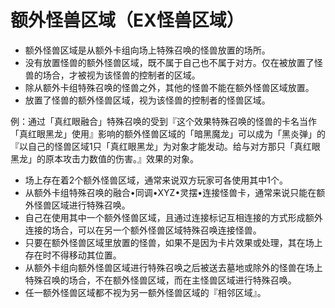 # 额外怪兽区域（EX怪兽区域）

* 额外怪兽区域是从额外卡组向场上特殊召唤的怪兽放置的场所。
* 没有放置怪兽的额外怪兽区域，既不属于自己也不属于对方。仅在被放置了怪兽的场合，才被视为该怪兽的控制者的区域。
* 除从额外卡组特殊召唤的怪兽之外，其他的怪兽不能在额外怪兽区域放置。
* 放置了怪兽的额外怪兽区域，视为该怪兽的控制者的怪兽区域。

例：通过「真红眼融合」特殊召唤的受到『这个效果特殊召唤的怪兽的卡名当作「真红眼黑龙」使用』影响的额外怪兽区域的「暗黑魔龙」可以成为「黑炎弹」的『以自己的怪兽区域1只「真红眼黑龙」为对象才能发动。给与对方那只「真红眼黑龙」的原本攻击力数值的伤害。』效果的对象。

* 场上存在着2个额外怪兽区域，通常来说双方玩家可各使用其中1个。
* 从额外卡组特殊召唤的融合•同调•XYZ•灵摆•连接怪兽卡，通常来说只能在额外怪兽区域进行特殊召唤。
* 自己在使用其中一个额外怪兽区域，且通过连接标记互相连接的方式形成额外连接的场合，可以在另一个额外怪兽区域特殊召唤连接怪兽。
* 只要在额外怪兽区域里放置的怪兽，如果不是因为卡片效果或处理，其在场上存在时不得移动其位置。
* 从额外卡组向额外怪兽区域进行特殊召唤之后被送去墓地或除外的怪兽在场上特殊召唤的场合，不在额外怪兽区域，而在主怪兽区域进行特殊召唤。
* 任一额外怪兽区域都不视为另一额外怪兽区域的『相邻区域』。

